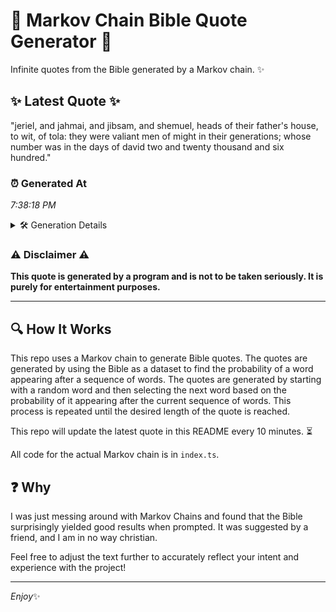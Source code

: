 # 📖 Markov Chain Bible Quote Generator 📖

Infinite quotes from the Bible generated by a Markov chain. ✨

## ✨ Latest Quote ✨
"jeriel, and jahmai, and jibsam, and shemuel, heads of their father's house, to wit, of tola: they were valiant men of might in their generations; whose number was in the days of david two and twenty thousand and six hundred."

### ⏰ Generated At
*7:38:18 PM*

<details>
    <summary>🛠️ Generation Details</summary>
    <p>
        <strong>🌱 Seed:</strong> jeriel,<br>
        <strong>🔄 Iterations:</strong> 39<br>
        <strong>📜 Context History:</strong><br>[ jeriel, ]: and<br>[ jeriel,, and ]: jahmai,<br>[ jeriel,, and, jahmai, ]: and<br>[ jeriel,, and, jahmai,, and ]: jibsam,<br>[ jeriel,, and, jahmai,, and, jibsam, ]: and<br>[ jeriel,, and, jahmai,, and, jibsam,, and ]: shemuel,<br>[ and, jahmai,, and, jibsam,, and, shemuel, ]: heads<br>[ jahmai,, and, jibsam,, and, shemuel,, heads ]: of<br>[ and, jibsam,, and, shemuel,, heads, of ]: their<br>[ jibsam,, and, shemuel,, heads, of, their ]: father's<br>[ and, shemuel,, heads, of, their, father's ]: house,<br>[ shemuel,, heads, of, their, father's, house, ]: to<br>[ heads, of, their, father's, house,, to ]: wit,<br>[ of, their, father's, house,, to, wit, ]: of<br>[ their, father's, house,, to, wit,, of ]: tola:<br>[ father's, house,, to, wit,, of, tola: ]: they<br>[ house,, to, wit,, of, tola:, they ]: were<br>[ to, wit,, of, tola:, they, were ]: valiant<br>[ wit,, of, tola:, they, were, valiant ]: men<br>[ of, tola:, they, were, valiant, men ]: of<br>[ tola:, they, were, valiant, men, of ]: might<br>[ they, were, valiant, men, of, might ]: in<br>[ were, valiant, men, of, might, in ]: their<br>[ valiant, men, of, might, in, their ]: generations;<br>[ men, of, might, in, their, generations; ]: whose<br>[ of, might, in, their, generations;, whose ]: number<br>[ might, in, their, generations;, whose, number ]: was<br>[ in, their, generations;, whose, number, was ]: in<br>[ their, generations;, whose, number, was, in ]: the<br>[ generations;, whose, number, was, in, the ]: days<br>[ whose, number, was, in, the, days ]: of<br>[ number, was, in, the, days, of ]: david<br>[ was, in, the, days, of, david ]: two<br>[ in, the, days, of, david, two ]: and<br>[ the, days, of, david, two, and ]: twenty<br>[ days, of, david, two, and, twenty ]: thousand<br>[ of, david, two, and, twenty, thousand ]: and<br>[ david, two, and, twenty, thousand, and ]: six<br>[ two, and, twenty, thousand, and, six ]: hundred.<br>
    </p>
</details>

### ⚠️ Disclaimer ⚠️
**This quote is generated by a program and is not to be taken seriously. It is purely for entertainment purposes.**

---

## 🔍 How It Works

This repo uses a Markov chain to generate Bible quotes. The quotes are generated by using the Bible as a dataset to find the probability of a word appearing after a sequence of words. The quotes are generated by starting with a random word and then selecting the next word based on the probability of it appearing after the current sequence of words. This process is repeated until the desired length of the quote is reached.

This repo will update the latest quote in this README every 10 minutes. ⏳

All code for the actual Markov chain is in `index.ts`.

## ❓ Why

I was just messing around with Markov Chains and found that the Bible surprisingly yielded good results when prompted. 
It was suggested by a friend, and I am in no way christian.

Feel free to adjust the text further to accurately reflect your intent and experience with the project!

---

*Enjoy*✨
